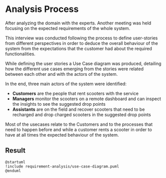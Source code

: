 # Analysis Process

After analyzing the domain with the experts. Another meeting was held focusing on the expected requirements of the whole system.

This interview was conducted following the process to define user-stories from different perspectives in order to deduce the overall behaviour of the system from the expectations that the customer had about the required functionalities. 

While defining the user stories a Use Case diagram was produced, detailing how the different use cases emerging from the stories were related between each other and with the actors of the system.

In the end, three main actors of the system were identified:

- **Customers** are the people that rent scooters with the service
- **Managers** monitor the scooters on a remote dashboard and can inspect the insights to see the suggested drop points
- **Assistants** are on the field and recover scooters that need to be recharged and drop charged scooters in the suggested drop points

Most of the usecases relate to the Customers and to the processes that need to happen before and while a customer rents a scooter in order to have at all times the expected behaviour of the system.

## Result
```plantuml
@startuml
!include requirement-analysis/use-case-diagram.puml
@enduml
```
